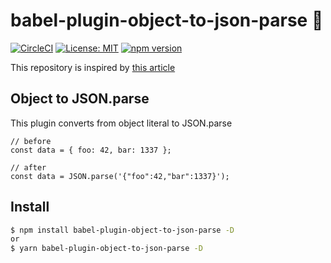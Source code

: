 # babel-plugin-object-to-json-parse 👋

[![CircleCI](https://circleci.com/gh/nd-02110114/babel-plugin-object-to-json-parse/tree/master.svg?style=svg)](https://circleci.com/gh/nd-02110114/3dmol-sandbox/tree/master)
[![License: MIT](https://img.shields.io/github/license/nd-02110114/babel-plugin-object-to-json-parse.svg)](https://opensource.org/licenses/MIT)
[![npm version](https://badge.fury.io/js/babel-plugin-object-to-json-parse.svg)](https://badge.fury.io/js/babel-plugin-object-to-json-parse)


This repository is inspired by [this article](https://v8.dev/blog/cost-of-javascript-2019)

## Object to JSON.parse

This plugin converts from object literal to JSON.parse

```
// before
const data = { foo: 42, bar: 1337 };

// after
const data = JSON.parse('{"foo":42,"bar":1337}');
```

## Install

```sh
$ npm install babel-plugin-object-to-json-parse -D
or
$ yarn babel-plugin-object-to-json-parse -D
```

